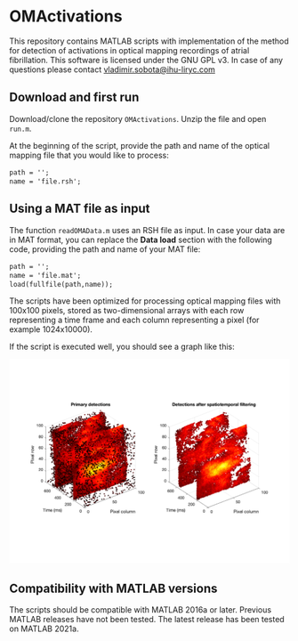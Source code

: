 # OMActivations

This repository contains MATLAB scripts with implementation of the method for detection of activations in optical mapping recordings of atrial fibrillation.
This software is licensed under the GNU GPL v3. In case of any questions please contact vladimir.sobota@ihu-liryc.com

## Download and first run
Download/clone the repository `OMActivations`. Unzip the file and open `run.m`.

At the beginning of the script, provide the path and name of the optical mapping file that you would like to process:
```
path = '';
name = 'file.rsh';
```
## Using a MAT file as input
The function `readOMAData.m` uses an RSH file as input. In case your data are in MAT format, you can replace the **Data load** section with the following code, providing the path and name of your MAT file:
```
path = '';
name = 'file.mat';
load(fullfile(path,name));
```
The scripts have been optimized for processing optical mapping files with 100x100 pixels, stored as two-dimensional arrays with each row representing a time frame and each column representing a pixel (for example 1024x10000). 

If the script is executed well, you should see a graph like this:

![Sample graph](OMActivations/data/graph_sample_data_AF.png)

## Compatibility with MATLAB versions
The scripts should be compatible with MATLAB 2016a or later. Previous MATLAB releases have not been tested. The latest release has been tested on MATLAB 2021a. 
